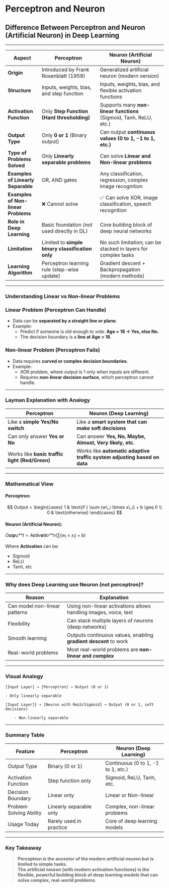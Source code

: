 # Perceptron and Neuron

## Difference Between Perceptron and Neuron (Artificial Neuron) in Deep Learning

------------------------------------------------------------------------

<table>
<colgroup>
<col style="width: 21%" />
<col style="width: 36%" />
<col style="width: 41%" />
</colgroup>
<thead>
<tr>
<th>Aspect</th>
<th>Perceptron</th>
<th>Neuron (Artificial Neuron)</th>
</tr>
</thead>
<tbody>
<tr>
<td><strong>Origin</strong></td>
<td>Introduced by Frank Rosenblatt (1958)</td>
<td>Generalized artificial neuron (modern version)</td>
</tr>
<tr>
<td><strong>Structure</strong></td>
<td>Inputs, weights, bias, and step function</td>
<td>Inputs, weights, bias, and flexible activation functions</td>
</tr>
<tr>
<td><strong>Activation Function</strong></td>
<td>Only <strong>Step Function (Hard thresholding)</strong></td>
<td>Supports many <strong>non-linear functions</strong> (Sigmoid, Tanh,
ReLU, etc.)</td>
</tr>
<tr>
<td><strong>Output Type</strong></td>
<td>Only <strong>0 or 1</strong> (Binary output)</td>
<td>Can output <strong>continuous values (0 to 1, -1 to 1,
etc.)</strong></td>
</tr>
<tr>
<td><strong>Type of Problems Solved</strong></td>
<td>Only <strong>Linearly separable problems</strong></td>
<td>Can solve <strong>Linear and Non-linear problems</strong></td>
</tr>
<tr>
<td><strong>Examples of Linearly Separable</strong></td>
<td>OR, AND gates</td>
<td>Any classification, regression, complex image recognition</td>
</tr>
<tr>
<td><strong>Examples of Non-linear Problems</strong></td>
<td>❌ Cannot solve</td>
<td>✅ Can solve XOR, image classification, speech recognition</td>
</tr>
<tr>
<td><strong>Role in Deep Learning</strong></td>
<td>Basic foundation (not used directly in DL)</td>
<td>Core building block of deep neural networks</td>
</tr>
<tr>
<td><strong>Limitation</strong></td>
<td>Limited to <strong>simple binary classification only</strong></td>
<td>No such limitation; can be stacked in layers for complex tasks</td>
</tr>
<tr>
<td><strong>Learning Algorithm</strong></td>
<td>Perceptron learning rule (step-wise update)</td>
<td>Gradient descent + Backpropagation (modern methods)</td>
</tr>
</tbody>
</table>

------------------------------------------------------------------------

### Understanding Linear vs Non-linear Problems

### Linear Problem (Perceptron Can Handle)

-   Data can be **separated by a straight line or plane**.
-   Example:
    -   Predict if someone is old enough to vote: **Age &gt; 18 → Yes,
        else No.**
    -   The decision boundary is a **line at Age = 18**.

### Non-linear Problem (Perceptron Fails)

-   Data requires **curved or complex decision boundaries**.
-   Example:
    -   XOR problem, where output is 1 only when inputs are different.
    -   Requires **non-linear decision surface**, which perceptron
        cannot handle.

------------------------------------------------------------------------

### Layman Explanation with Analogy

<table>
<colgroup>
<col style="width: 43%" />
<col style="width: 56%" />
</colgroup>
<thead>
<tr>
<th>Perceptron</th>
<th>Neuron (Deep Learning)</th>
</tr>
</thead>
<tbody>
<tr>
<td>Like a <strong>simple Yes/No switch</strong></td>
<td>Like a <strong>smart system that can make soft
decisions</strong></td>
</tr>
<tr>
<td>Can only answer <strong>Yes or No</strong></td>
<td>Can answer <strong>Yes, No, Maybe, Almost, Very likely,
etc.</strong></td>
</tr>
<tr>
<td>Works like <strong>basic traffic light (Red/Green)</strong></td>
<td>Works like <strong>automatic adaptive traffic system adjusting based
on data</strong></td>
</tr>
</tbody>
</table>

------------------------------------------------------------------------

### Mathematical View

<script src="https://polyfill.io/v3/polyfill.min.js?features=es6"></script>
<script id="MathJax-script" async
  src="https://cdn.jsdelivr.net/npm/mathjax@3/es5/tex-mml-chtml.js">
</script>

#### Perceptron:

$$
Output = 
\begin{cases}
1 & \text{if } \sum (w\_i \times x\_i) + b \geq 0 \\
0 & \text{otherwise}
\end{cases}
$$

#### Neuron (Artificial Neuron):

*O**u**t**p**u**t* = *A**c**t**i**v**a**t**i**o**n*(∑(*w*<sub>*i*</sub> × *x*<sub>*i*</sub>) + *b*)

Where **Activation** can be:

-   Sigmoid
-   ReLU
-   Tanh, etc

------------------------------------------------------------------------

### Why does Deep Learning use Neuron (not perceptron)?

<table>
<colgroup>
<col style="width: 37%" />
<col style="width: 62%" />
</colgroup>
<thead>
<tr>
<th>Reason</th>
<th>Explanation</th>
</tr>
</thead>
<tbody>
<tr>
<td>Can model non-linear patterns</td>
<td>Using non-linear activations allows handling images, voice,
text</td>
</tr>
<tr>
<td>Flexibility</td>
<td>Can stack multiple layers of neurons (deep networks)</td>
</tr>
<tr>
<td>Smooth learning</td>
<td>Outputs continuous values, enabling <strong>gradient
descent</strong> to work</td>
</tr>
<tr>
<td>Real-world problems</td>
<td>Most real-world problems are <strong>non-linear and
complex</strong></td>
</tr>
</tbody>
</table>

------------------------------------------------------------------------

### Visual Analogy

    [Input Layer] → [Perceptron] → Output (0 or 1)

    - Only linearly separable

    [Input Layer]} → [Neuron with ReLU/Sigmoid] → Output (0 or 1, soft decisions)

        - Non-linearly separable

------------------------------------------------------------------------

### Summary Table

<table>
<colgroup>
<col style="width: 25%" />
<col style="width: 36%" />
<col style="width: 38%" />
</colgroup>
<thead>
<tr>
<th>Feature</th>
<th>Perceptron</th>
<th>Neuron (Deep Learning)</th>
</tr>
</thead>
<tbody>
<tr>
<td>Output Type</td>
<td>Binary (0 or 1)</td>
<td>Continuous (0 to 1, -1 to 1, etc.)</td>
</tr>
<tr>
<td>Activation Function</td>
<td>Step function only</td>
<td>Sigmoid, ReLU, Tanh, etc.</td>
</tr>
<tr>
<td>Decision Boundary</td>
<td>Linear only</td>
<td>Linear or Non-linear</td>
</tr>
<tr>
<td>Problem Solving Ability</td>
<td>Linearly separable only</td>
<td>Complex, non-linear problems</td>
</tr>
<tr>
<td>Usage Today</td>
<td>Rarely used in practice</td>
<td>Core of deep learning models</td>
</tr>
</tbody>
</table>

------------------------------------------------------------------------

### Key Takeaway

> **Perceptron is the ancestor of the modern artificial neuron but is
> limited to simple tasks.  
> The artificial neuron (with modern activation functions) is the
> flexible, powerful building block of deep learning models that can
> solve complex, real-world problems.**
